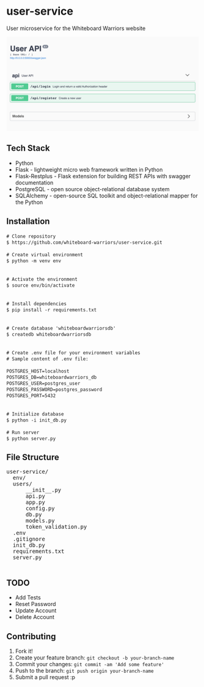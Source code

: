 # user-service
User microservice for the Whiteboard Warriors website

![](user_api.png)

## Tech Stack
- Python
- Flask - lightweight micro web framework written in Python
- Flask-Restplus - Flask extension for building REST APIs with swagger documentation
- PostgreSQL - open source object-relational database system
- SQLAlchemy - open-source SQL toolkit and object-relational mapper for the Python


## Installation
```
# Clone repository
$ https://github.com/whiteboard-warriors/user-service.git

# Create virtual environment
$ python -m venv env


# Activate the environment
$ source env/bin/activate


# Install dependencies
$ pip install -r requirements.txt


# Create database 'whiteboardwarriorsdb'
$ createdb whiteboardwarriorsdb


# Create .env file for your environment variables
# Sample content of .env file:

POSTGRES_HOST=localhost
POSTGRES_DB=whiteboardwarriors_db
POSTGRES_USER=postgres_user
POSTGRES_PASSWORD=postgres_password
POSTGRES_PORT=5432


# Initialize database
$ python -i init_db.py

# Run server
$ python server.py
```

## File Structure
<pre>
user-service/
  env/
  users/
      __init__.py
      api.py
      app.py
      config.py
      db.py
      models.py
      token_validation.py
  .env
  .gitignore
  init_db.py
  requirements.txt
  server.py

</pre>


## TODO
 - Add Tests
 - Reset Password
 - Update Account
 - Delete Account

## Contributing
1. Fork it!
2. Create your feature branch: `git checkout -b your-branch-name`
3. Commit your changes: `git commit -am 'Add some feature'`
4. Push to the branch: `git push origin your-branch-name`
5. Submit a pull request :p